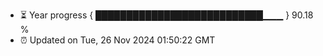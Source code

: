 - ⏳ Year progress { ███████████████████████████▁▁▁ } 90.18 %
- ⏰ Updated on Tue, 26 Nov 2024 01:50:22 GMT

